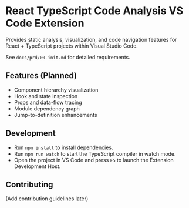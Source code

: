 # React TypeScript Code Analysis VS Code Extension

Provides static analysis, visualization, and code navigation features for React + TypeScript projects within Visual Studio Code.

See `docs/prd/00-init.md` for detailed requirements.

## Features (Planned)

- Component hierarchy visualization
- Hook and state inspection
- Props and data-flow tracing
- Module dependency graph
- Jump-to-definition enhancements

## Development

- Run `npm install` to install dependencies.
- Run `npm run watch` to start the TypeScript compiler in watch mode.
- Open the project in VS Code and press `F5` to launch the Extension Development Host.

## Contributing

(Add contribution guidelines later)
